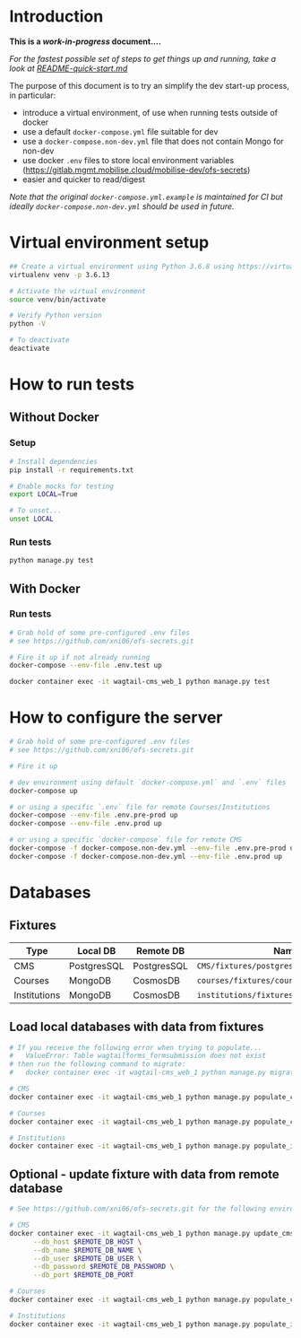 # Introduction
**This is a _work-in-progress_ document....**

_For the fastest possible set of steps to get things up and running, take a look at [README-quick-start.md](README-quick-start.md)_

The purpose of this document is to try an simplify the dev start-up process, in particular:
- introduce a virtual environment, of use when running tests outside of docker
- use a default `docker-compose.yml` file suitable for dev
- use a `docker-compose.non-dev.yml` file that does not contain Mongo for non-dev
- use docker `.env` files to store local environment variables (https://gitlab.mgmt.mobilise.cloud/mobilise-dev/ofs-secrets)
- easier and quicker to read/digest

_Note that the original `docker-compose.yml.example` is maintained for CI but ideally `docker-compose.non-dev.yml` should be used in future._

# Virtual environment setup
```bash
## Create a virtual environment using Python 3.6.8 using https://virtualenv.pypa.io
virtualenv venv -p 3.6.13

# Activate the virtual environment 
source venv/bin/activate

# Verify Python version
python -V

# To deactivate
deactivate
```

# How to run tests
## Without Docker
### Setup
```bash
# Install dependencies
pip install -r requirements.txt

# Enable mocks for testing
export LOCAL=True

# To unset...
unset LOCAL
```

### Run tests
```bash
python manage.py test
```

## With Docker
### Run tests
```bash
# Grab hold of some pre-configured .env files
# see https://github.com/xni06/ofs-secrets.git

# Fire it up if not already running
docker-compose --env-file .env.test up 

docker container exec -it wagtail-cms_web_1 python manage.py test   
```

# How to configure the server
```bash
# Grab hold of some pre-configured .env files
# see https://github.com/xni06/ofs-secrets.git

# Fire it up 

# dev environment using default `docker-compose.yml` and `.env` files
docker-compose up 

# or using a specific `.env` file for remote Courses/Institutions
docker-compose --env-file .env.pre-prod up
docker-compose --env-file .env.prod up

# or using a specific `docker-compose` file for remote CMS
docker-compose -f docker-compose.non-dev.yml --env-file .env.pre-prod up
docker-compose -f docker-compose.non-dev.yml --env-file .env.prod up
```

# Databases
## Fixtures
Type         | Local DB    | Remote DB   | Name                                     
---          | ---         | ---         | ---
CMS          | PostgresSQL | PostgresSQL | `CMS/fixtures/postgres.json` 
Courses      | MongoDB     | CosmosDB    | `courses/fixtures/courses.json` 
Institutions | MongoDB     | CosmosDB    | `institutions/fixtures/institutions.json` 

## Load local databases with data from fixtures
```bash
# If you receive the following error when trying to populate...
#   ValueError: Table wagtailforms_formsubmission does not exist
# then run the following command to migrate:
#   docker container exec -it wagtail-cms_web_1 python manage.py migrate

# CMS
docker container exec -it wagtail-cms_web_1 python manage.py populate_cms

# Courses
docker container exec -it wagtail-cms_web_1 python manage.py populate_courses

# Institutions
docker container exec -it wagtail-cms_web_1 python manage.py populate_institutions
```

## Optional - update fixture with data from remote database
```bash
# See https://github.com/xni06/ofs-secrets.git for the following environment variables 

# CMS
docker container exec -it wagtail-cms_web_1 python manage.py update_cms_fixture \
      --db_host $REMOTE_DB_HOST \
      --db_name $REMOTE_DB_NAME \
      --db_user $REMOTE_DB_USER \
      --db_password $REMOTE_DB_PASSWORD \
      --db_port $REMOTE_DB_PORT

# Courses
docker container exec -it wagtail-cms_web_1 python manage.py populate_courses --update

# Institutions
docker container exec -it wagtail-cms_web_1 python manage.py populate_institutions --update
```
